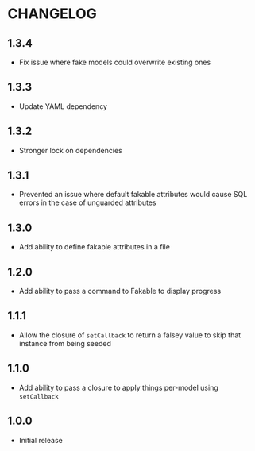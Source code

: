 # CHANGELOG

## 1.3.4

- Fix issue where fake models could overwrite existing ones

## 1.3.3

- Update YAML dependency

## 1.3.2

- Stronger lock on dependencies

## 1.3.1

- Prevented an issue where default fakable attributes would cause SQL errors in the case of unguarded attributes

## 1.3.0

- Add ability to define fakable attributes in a file

## 1.2.0

- Add ability to pass a command to Fakable to display progress

## 1.1.1

- Allow the closure of `setCallback` to return a falsey value to skip that instance from being seeded

## 1.1.0

- Add ability to pass a closure to apply things per-model using `setCallback`

## 1.0.0

- Initial release

